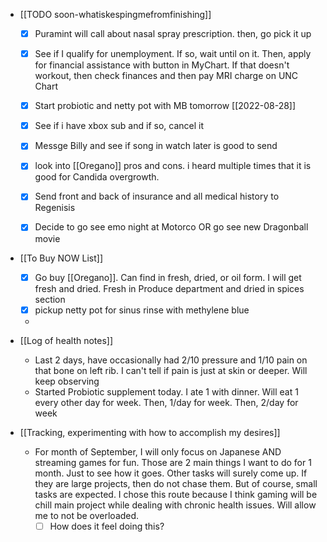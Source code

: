   * [[TODO soon-whatiskespingmefromfinishing]]
    * [x] Puramint will call about nasal spray prescription. then, go pick it up

    * [x] See if I qualify for unemployment. If so, wait until on it. Then, apply for financial assistance with button in MyChart. If that doesn't workout, then check finances and then pay MRI charge on UNC Chart
    * [x] Start probiotic and netty pot with MB tomorrow [[2022-08-28]]
    * [x] See if i have xbox sub and if so, cancel it
    * [x] Messge Billy and see if song in watch later is good to send
    * [x] look into [[Oregano]] pros and cons. i heard multiple times that it is good for Candida overgrowth. 
    * [x] Send front and back of insurance and all medical history to Regenisis
    * [x] Decide to go see emo night at Motorco OR go see new Dragonball movie

  * [[To Buy NOW List]]
    * [x] Go buy [[Oregano]]. Can find in fresh, dried, or oil form. I will get fresh and dried. Fresh in Produce department and dried in spices section
    * [x] pickup netty pot for sinus rinse with methylene blue
    *  

  * [[Log of health notes]]
    * Last 2 days, have occasionally had 2/10 pressure and 1/10 pain on that bone on left rib. I can't tell if pain is just at skin or deeper. Will keep observing
    * Started Probiotic supplement today. I ate 1 with dinner. Will eat 1 every other day for week. Then, 1/day for week. Then, 2/day for week
  * [[Tracking, experimenting with how to accomplish my desires]]
    * For month of September, I will only focus on Japanese AND streaming games for fun. Those are 2 main things I want to do for 1 month. Just to see how it goes. Other tasks will surely come up. If they are large projects, then do not chase them. But of course, small tasks are expected. I chose this route because I think gaming will be chill main project while dealing with chronic health issues. Will allow me to not be overloaded.
      * [ ] How does it feel doing this?